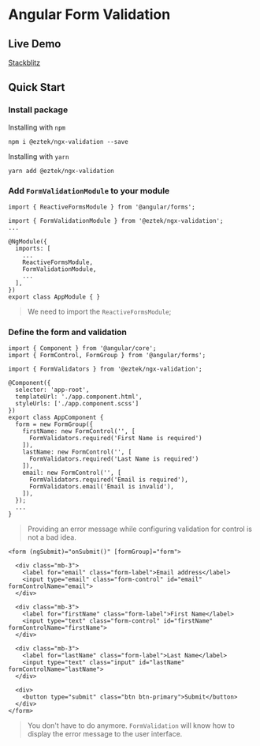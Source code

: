 # Angular Form Validation

## Live Demo

[Stackblitz](https://stackblitz.com/edit/angular-ivy-gpgk6x?file=src/app/app.module.ts)

## Quick Start

### Install package
Installing with `npm`

```
npm i @eztek/ngx-validation --save
```

Installing with `yarn`

```
yarn add @eztek/ngx-validation
```

### Add `FormValidationModule` to your module
```
import { ReactiveFormsModule } from '@angular/forms';

import { FormValidationModule } from '@eztek/ngx-validation';
...

@NgModule({
  imports: [
    ...
    ReactiveFormsModule,
    FormValidationModule,
    ...
  ],
})
export class AppModule { }
```

> We need to import the `ReactiveFormsModule`;


### Define the form and validation

```
import { Component } from '@angular/core';
import { FormControl, FormGroup } from '@angular/forms';

import { FormValidators } from '@eztek/ngx-validation';

@Component({
  selector: 'app-root',
  templateUrl: './app.component.html',
  styleUrls: ['./app.component.scss']
})
export class AppComponent {
  form = new FormGroup({
    firstName: new FormControl('', [
      FormValidators.required('First Name is required')
    ]),
    lastName: new FormControl('', [
      FormValidators.required('Last Name is required')
    ]),
    email: new FormControl('', [
      FormValidators.required('Email is required'),
      FormValidators.email('Email is invalid'),
    ]),
  });
  ...
}
```
> Providing an error message while configuring validation for control is not a bad idea.
```
<form (ngSubmit)="onSubmit()" [formGroup]="form">

  <div class="mb-3">
    <label for="email" class="form-label">Email address</label>
    <input type="email" class="form-control" id="email" formControlName="email">
  </div>

  <div class="mb-3">
    <label for="firstName" class="form-label">First Name</label>
    <input type="text" class="form-control" id="firstName" formControlName="firstName">
  </div>

  <div class="mb-3">
    <label for="lastName" class="form-label">Last Name</label>
    <input type="text" class="input" id="lastName" formControlName="lastName">
  </div>

  <div>
    <button type="submit" class="btn btn-primary">Submit</button>
  </div>
</form>
```
> You don't have to do anymore. `FormValidation` will know how to display the error message to the user interface.
